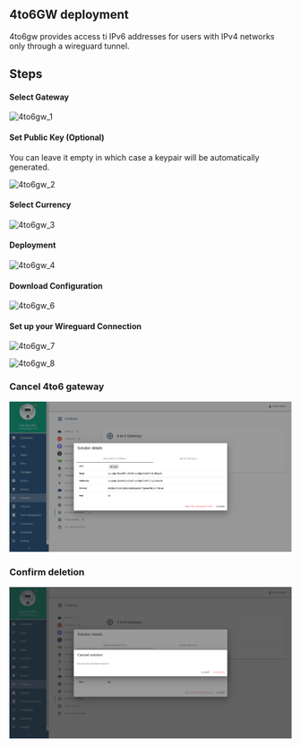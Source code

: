 ## 4to6GW deployment
4to6gw provides access ti IPv6 addresses for users with IPv4 networks only through a wireguard tunnel.

## Steps

#### Select Gateway
![4to6gw_1](img/4to6gw_1.png)

#### Set Public Key (Optional)
You can leave it empty in which case a keypair will be automatically generated.

![4to6gw_2](img/4to6gw_2.png)

#### Select Currency
![4to6gw_3](img/4to6gw_3.png)

#### Deployment
![4to6gw_4](img/4to6gw_4.png)

#### Download Configuration
![4to6gw_6](img/4to6gw_6.png)

#### Set up your Wireguard Connection
![4to6gw_7](img/4to6gw_7.png)

![4to6gw_8](img/4to6gw_8.png)

### Cancel 4to6 gateway

![4to6gw_9](./img/4to6_delete.png)

### Confirm deletion

![4to6gw_10](./img/4to6_delete2.png)